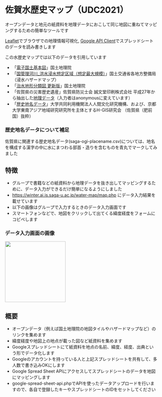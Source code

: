 # 佐賀水歴史マップ（UDC2021）

オープンデータと地元の紙資料を地理データにおこして同じ地図に重ねてマッピングするための簡単なツールです

[Leaflet](https://leafletjs.com)でブラウザでの地理情報可視化, [Google API Client](https://github.com/googleapis/google-api-ruby-client)でスプレッドシートのデータを読み書きします

この水歴史マップでは以下のデータを引用しています
- 「[電子国土基本図](https://maps.gsi.go.jp/development/ichiran.html)」国土地理院
- 「[国管理河川_洪水浸水想定区域（想定最大規模）](https://disaportal.gsi.go.jp/hazardmap/copyright/opendata.html#l2shinsuishin)」国土交通省各地方整備局（浸水ハザードマップ）
- 「[治水地形分類図 更新版](https://maps.gsi.go.jp/development/ichiran.html)」国土地理院
- 「佐賀県の災害歴史遺産」佐賀県防災士会 誠文堂印刷株式会社 平成27年から抽出した[地理データ](https://docs.google.com/spreadsheets/d/1VPCFGAjPtlZ-VbG1cnmNBH4UURTKLKXuFp2ebWKoxck/edit#gid=0)（入力者はanonymousに変えています）
- 「[歴史地名データ](https://www.nihu.jp/ja/publication/source_map)」大学共同利用機関法人人間文化研究機構、および、京都大学東南アジア地域研究研究所を主体とするH-GIS研究会 （佐賀県（肥前国）抜粋）　

### 歴史地名データについて補足

佐賀県に関連する歴史地名データ(saga-ogi-placename.csv)については、地名を構成する漢字の中に水にまつわる部首・造りを含むものを青丸でマークしてみました


## 特徴

- グループで書籍などの紙資料から地理データを抜き出してマッピングするために、データ入力ができるだけ簡単になるようにしました
- https://winter.ai.is.saga-u.ac.jp/water-map/map.php にデータ入力結果を載せています
- 以下の画像はグループで入力するときのデータ入力画面です
- スマートフォンなどで、地図をクリックして出てくる緯度経度をフォームにコピペします


### データ入力画面の画像

<img src="https://user-images.githubusercontent.com/2604408/150478503-839cd712-68d6-422b-b76f-c35c033e02d2.png" width="200px">


## 概要

- オープンデータ（例えば国土地理院の地図タイルやハザードマップなど）のリンクを集めます
- 緯度経度や地図上の地点が載った図など紙資料を集めます
- Googleスプレッドシートにて紙資料を地点の名前、緯度、経度、出典という形でデータ化します
- Googleのアカウントを持っている人と上記スプレッドシートを共有して、多人数で書き込みOKにします
- Google Spread Sheet APIにアクセスしてスプレッドシートのデータを地図にマッピングします
- google-spread-sheet-api.phpでAPIを使ったデータアップロードを行いますので、各自で登録したキーやスプレッドシートのIDをセットしてください
